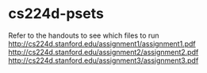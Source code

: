 # cs224d-psets
Refer to the handouts to see which files to run
http://cs224d.stanford.edu/assignment1/assignment1.pdf
http://cs224d.stanford.edu/assignment2/assignment2.pdf
http://cs224d.stanford.edu/assignment3/assignment3.pdf
